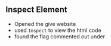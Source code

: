## Inspect Element

- Opened the give website
- used `Inspect` to view the html code
- found the flag commented out under <body> 